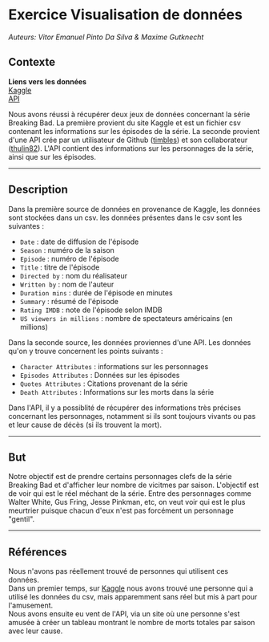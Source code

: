 # Exercice Visualisation de données

*Auteurs: Vitor Emanuel Pinto Da Silva & Maxime Gutknecht*

## Contexte

**Liens vers les données**<br>
[Kaggle](https://www.kaggle.com/datasets/varpit94/breaking-bad-tv-show-all-seasons-episodes-data)<br>
[API](https://github.com/timbiles/Breaking-Bad--API)

Nous avons réussi à récupérer deux jeux de données concernant la série Breaking Bad. La première provient du site Kaggle et est un fichier csv contenant les informations sur les épisodes de la série. La seconde provient d'une API crée par un utilisateur de Github ([timbles](https://github.com/timbiles)) et son collaborateur ([thulin82](https://github.com/thulin82)). L'API contient des informations sur les personnages de la série, ainsi que sur les épisodes.

------------------------

## Description

Dans la première source de données en provenance de Kaggle, les données sont stockées dans un csv. les données présentes dans le csv sont les suivantes :<br>
- `Date` : date de diffusion de l'épisode
- `Season` : numéro de la saison
- `Episode` : numéro de l'épisode
- `Title` : titre de l'épisode
- `Directed by` : nom du réalisateur
- `Written by` : nom de l'auteur
- `Duration mins` : durée de l'épisode en minutes
- `Summary` : résumé de l'épisode
- `Rating IMDB` : note de l'épisode selon IMDB
- `US viewers in millions` : nombre de spectateurs américains (en millions)

Dans la seconde source, les données proviennes d'une API. Les données qu'on y trouve concernent les points suivants :<br>
- `Character Attributes` : informations sur les personnages
- `Episodes Attributes` : Données sur les épisodes
- `Quotes Attributes` : Citations provenant de la série
- `Death Attributes` : Informations sur les morts dans la série

Dans l'API, il y a possiblité de récupérer des informations très précises concernant les personnages, notamment si ils sont toujours vivants ou pas et leur cause de décès (si ils trouvent la mort).

------------------------

## But

Notre objectif est de prendre certains personnages clefs de la série Breaking Bad et d'afficher leur nombre de vicitmes par saison. L'objectif est de voir qui est le réel méchant de la série.
Entre des personnages comme Walter White, Gus Fring, Jesse Pinkman, etc, on veut voir qui est le plus meurtrier puisque chacun d'eux n'est pas forcément un personnage "gentil".

------------------------

## Références

Nous n'avons pas réellement trouvé de personnes qui utilisent ces données.<br>
Dans un premier temps, sur [Kaggle](https://www.kaggle.com/datasets/varpit94/breaking-bad-tv-show-all-seasons-episodes-data) nous avons trouvé une personne qui a utilisé les données du csv, mais apparemment sans réel but mis à part pour l'amusement.<br>
Nous avons ensuite eu vent de l'API, via un site où une personne s'est amusée à créer un tableau montrant le nombre de morts totales par saison avec leur cause.